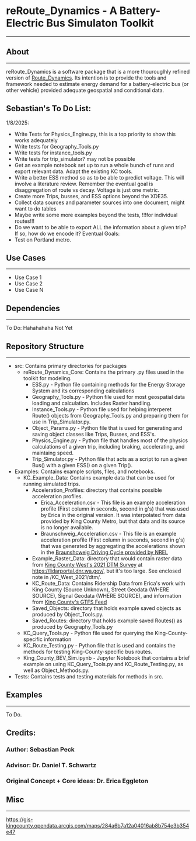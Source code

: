 # reRoute_Dynamics - A Battery-Electric Bus Simulaton Toolkit
---
## About
---
reRoute_Dynamics is a software package that is a more thourouglhly refined version of [Route_Dynamics](https://github.com/EricaEgg/Route_Dynamics). Its intention is to provide the tools and framework needed to estimate energy demand for a battery-electric bus (or other vehicle) provided adequate geospatial and conditional data. 

## Sebastian's To Do List: 
1/8/2025: 
- Write Tests for Physics_Engine.py, this is a top priority to show this works adequately
- Write tests for Geography_Tools.py
- Write tests for instance_tools.py
- Write tests for trip_simulator? may not be possible
- Get an example notebook set up to run a whole bunch of runs and export relevant data. Adapt the existing KC tools.
- Write a better ESS method so as to be able to predict voltage. This will involve a literature review. Remember the eventual goal is disaggregation of route vs decay. Voltage is just one metric. 
- Create more Trips, busses, and ESS options beyond the XDE35.
- Collect data sources and parameter sources into one document, might want to do tables
- Maybe write some more examples beyond the tests, !!!for individual routes!!!
- Do we want to be able to export ALL the information about a given trip? If so, how do we encode it? 
Eventual Goals:
- Test on Portland metro.

## Use Cases
---
- Use Case 1
- Use Case 2
- Use Case N

## Dependencies
---
To Do: Hahahahaha Not Yet

## Repository Structure
---
- src: Contains primary directories for packages
  - reRoute_Dynamics_Core: Contains the primary .py files used in the toolkit for modeling.
    - ESS.py - Python file containing methods for the Energy Storage System and its corresponding calculations
    - Geography_Tools.py - Python file used for most geospatial data loading and calculation. Includes Raster handling.
    - Instance_Tools.py - Python file used for helping interperet Route() objects from Geography_Tools.py and preparing them for use in Trip_Simulator.py.
    - Object_Params.py - Python file that is used for generating and saving object classes like Trips, Busses, and ESS's. 
    - Physics_Engine.py - Python file that handles most of the physics calculations of a given trip, including braking, accelerating, and maintaing speed. 
    - Trip_Simulator.py - Python file that acts as a script to run a given Bus() with a given ESS() on a given Trip().
- Examples: Contains example scripts, files, and notebooks.
    - KC_Example_Data: Contains example data that can be used for running simulated trips. 
        - Acceleration_Profiles: directory that contains possible acceleration profiles.
            - Erica_Acceleration.csv - This file is an example acceleration profile (First column in seconds, second in g's) that was used by Erica in the original version. It was interpolated from data provided by King County Metro, but that data and its source is no longer available.
            - Braunschweig_Acceleration.csv - This file is an example acceleration profile (First column in seconds, second in g's) that was generated by aggregating the accelerations shown in the [Braunshcweig Driving Cycle provided by NREL](https://web.archive.org/web/20241128131551/https://www.nrel.gov/transportation/drive-cycle-tool/)
        - Example_Raster_Data: directory that would contain raster data from [King County West's 2021 DTM Survey](https://lidarportal.dnr.wa.gov/) at https://lidarportal.dnr.wa.gov/, but it's too large. See enclosed note in /KC_West_2021/dtm/.
        - KC_Route_Data: Contains Ridership Data from Erica's work with King County (Source Unknown), Street Geodata (WHERE SOURCE), Signal Geodata (WHERE SOURCE), and information from [King County's GTFS Feed](https://kingcounty.gov/en/dept/metro/rider-tools/mobile-and-web-apps#toc-developer-resources)
        - Saved_Objects: directory that holds example saved objects as produced by Object_Tools.py.
        - Saved_Routes: directory that holds example saved Routes() as produced by Geography_Tools.py
    - KC_Query_Tools.py - Python file used for querying the King-County-specific information
    - KC_Route_Testing.py - Python file that is used and contains the methods for testing King-County-specific bus routes.
    - King_County_BEV_Sim.ipynb - Jupyter Notebook that contains a brief example on using KC_Query_Tools.py and KC_Route_Testing.py, as well as Object_Methods.py.
- Tests: Contains tests and testing materials for methods in src.

## Examples
---
To Do. 

## Credits:
### Author: Sebastian Peck
### Advisor: Dr. Daniel T. Schwartz
### Original Concept + Core ideas: Dr. Erica Eggleton


## Misc 
---
https://gis-kingcounty.opendata.arcgis.com/maps/284a6b7a12a04016ab8b754e3b354e47
